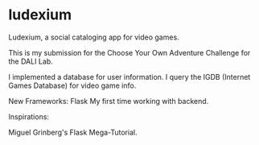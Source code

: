 # ludexium
Ludexium, a social cataloging app for video games.

This is my submission for the Choose Your Own Adventure Challenge for the DALI Lab.

I implemented a database for user information.
I query the IGDB (Internet Games Database) for video game info.

New Frameworks:
Flask
My first time working with backend.

Inspirations:

Miguel Grinberg's Flask Mega-Tutorial.